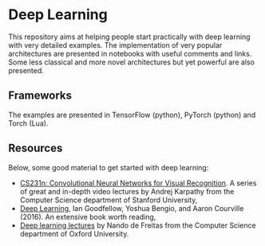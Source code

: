 # Deep Learning

This repository aims at helping people start practically with deep learning with very detailed examples. The implementation of very popular architectures are presented in notebooks with useful comments and links. Some less classical and more novel architectures but yet powerful are also presented.

## Frameworks

The examples are presented in TensorFlow (python), PyTorch (python) and Torch (Lua).

## Resources

Below, some good material to get started with deep learning:

- [CS231n: Convolutional Neural Networks for Visual Recognition](https://www.youtube.com/playlist?list=PLkt2uSq6rBVctENoVBg1TpCC7OQi31AlC). A series of great and in-depth video lectures by Andrej Karpathy from the Computer Science department of Stanford University,
- [Deep Learning](http://www.deeplearningbook.org/), Ian Goodfellow, Yoshua Bengio, and Aaron Courville (2016). An extensive book worth reading,
- [Deep learning lectures](https://www.youtube.com/playlist?list=PLE6Wd9FR--EfW8dtjAuPoTuPcqmOV53Fu) by Nando de Freitas from the Computer Science department of Oxford University.

